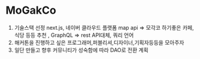 # MoGakCo

1. 기술스택 선정 next.js, 네이버 클라우드 플랫폼 map api => 모각코 하기좋은 카페, 식당 등등 추천 , GraphQL => rest API대체, 쿼리 언어 
2. 해커톤을 진행하고 싶은 프로그래머,퍼블리셔,디자이너,기획자등등을 모아주자
3. 일단 만들고 향후 커뮤니티가 성숙함에 따라 DAO로 전환 계획 
